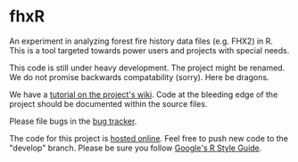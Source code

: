 fhxR
====

An experiment in analyzing forest fire history data files (e.g. FHX2) in R. This is a tool targeted towards power users and projects with special needs.

This code is still under heavy development. The project might be renamed. We do not promise backwards compatability (sorry). Here be dragons.

We have a [tutorial on the project's wiki](https://github.com/ltrr-arizona-edu/fhxR/wiki/fhxR-Tutorial). Code at the bleeding edge of the project should be documented within the source files.

Please file bugs in the [bug tracker](https://github.com/ltrr-arizona-edu/fhxR/issues).

The code for this project is [hosted online](https://github.com/ltrr-arizona-edu/fhxR). Feel free to push new code to the "develop" branch. Please be sure you follow [Google's R Style Guide](https://google-styleguide.googlecode.com/svn/trunk/Rguide.xml).
